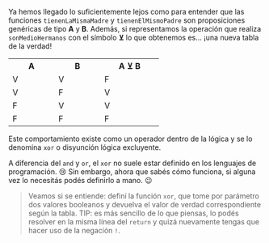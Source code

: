 Ya hemos llegado lo suficientemente lejos como para entender que las funciones `tienenLaMismaMadre` y `tienenElMismoPadre` son proposiciones genéricas de tipo **A** y **B**. Además,  si representamos la operación que realiza `sonMedioHermanos` con el símbolo **⊻** lo que obtenemos es... ¡una nueva tabla de la verdad!

<table class="table table-striped table-bordered table-condensed text-center">
  <tr>
    <th class ="text-center" style="width: 75px">A</th>
    <th class ="text-center" style="width: 75px">B</th>
    <th class ="text-center" style="width: 100px">A ⊻ B</th>
  </tr>
  <tr>
    <td>V</td>
    <td>V</td>
    <td>F</td>
  </tr>
  <tr>
    <td>V</td>
    <td>F</td>
    <td>V</td>
  </tr>
  <tr>
    <td>F</td>
    <td>V</td>
    <td>V</td>
  </tr>
  <tr>
    <td>F</td>
    <td>F</td>
    <td>F</td>
  </tr>
</table>

Este comportamiento existe como un operador dentro de la lógica y se lo denomina `xor` o disyunción lógica excluyente.
 
A diferencia del `and` y `or`, el `xor` no suele estar definido en los lenguajes de programación. :cry: Sin embargo, ahora que sabés cómo funciona, si alguna vez lo necesitás podés definirlo a mano. :wink:

> Veamos si se entiende: definí la función `xor`, que tome por parámetro dos valores booleanos y devuelva el valor de verdad correspondiente según la tabla. TIP: es más sencillo de lo que piensas, lo podés resolver en la misma línea del `return` y quizá nuevamente tengas que hacer uso de la negación `!`.